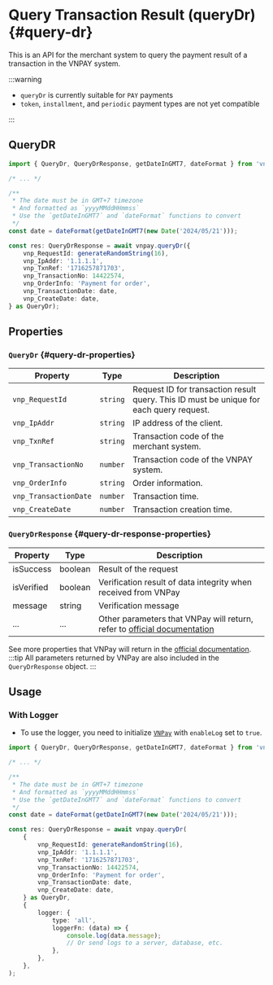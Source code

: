 # Query Transaction Result (queryDr) {#query-dr}

This is an API for the merchant system to query the payment result of a transaction in the VNPAY system.

:::warning

-   `queryDr` is currently suitable for `PAY` payments
-   `token`, `installment`, and `periodic` payment types are not yet compatible

:::

## QueryDR

```typescript
import { QueryDr, QueryDrResponse, getDateInGMT7, dateFormat } from 'vnpay';

/* ... */

/**
 * The date must be in GMT+7 timezone
 * And formatted as `yyyyMMddHHmmss`
 * Use the `getDateInGMT7` and `dateFormat` functions to convert
 */
const date = dateFormat(getDateInGMT7(new Date('2024/05/21')));

const res: QueryDrResponse = await vnpay.queryDr({
    vnp_RequestId: generateRandomString(16),
    vnp_IpAddr: '1.1.1.1',
    vnp_TxnRef: '1716257871703',
    vnp_TransactionNo: 14422574,
    vnp_OrderInfo: 'Payment for order',
    vnp_TransactionDate: date,
    vnp_CreateDate: date,
} as QueryDr);
```

## Properties

### `QueryDr` {#query-dr-properties}

| Property              | Type     | Description                                                                             |
| --------------------- | -------- | --------------------------------------------------------------------------------------- |
| `vnp_RequestId`       | `string` | Request ID for transaction result query. This ID must be unique for each query request. |
| `vnp_IpAddr`          | `string` | IP address of the client.                                                               |
| `vnp_TxnRef`          | `string` | Transaction code of the merchant system.                                                |
| `vnp_TransactionNo`   | `number` | Transaction code of the VNPAY system.                                                   |
| `vnp_OrderInfo`       | `string` | Order information.                                                                      |
| `vnp_TransactionDate` | `number` | Transaction time.                                                                       |
| `vnp_CreateDate`      | `number` | Transaction creation time.                                                              |

### `QueryDrResponse` {#query-dr-response-properties}

| Property   | Type    | Description                                                                                                                                                                   |
| ---------- | ------- | ----------------------------------------------------------------------------------------------------------------------------------------------------------------------------- |
| isSuccess  | boolean | Result of the request                                                                                                                                                         |
| isVerified | boolean | Verification result of data integrity when received from VNPay                                                                                                                |
| message    | string  | Verification message                                                                                                                                                          |
| ...        | ...     | Other parameters that VNPay will return, refer to [official documentation](https://sandbox.vnpayment.vn/apis/docs/truy-van-hoan-tien/querydr&refund.html#danh-sach-tham-so-querydr-VNPAY-response) |

See more properties that VNPay will return in the [official documentation](https://sandbox.vnpayment.vn/apis/docs/truy-van-hoan-tien/querydr&refund.html#danh-sach-tham-so-querydr-VNPAY-response).
:::tip
All parameters returned by VNPay are also included in the `QueryDrResponse` object.
:::

## Usage

### With Logger

-   To use the logger, you need to initialize [`VNPay`](/installation#init-vnpay) with `enableLog` set to `true`.

```typescript
import { QueryDr, QueryDrResponse, getDateInGMT7, dateFormat } from 'vnpay';

/* ... */

/**
 * The date must be in GMT+7 timezone
 * And formatted as `yyyyMMddHHmmss`
 * Use the `getDateInGMT7` and `dateFormat` functions to convert
 */
const date = dateFormat(getDateInGMT7(new Date('2024/05/21')));

const res: QueryDrResponse = await vnpay.queryDr(
    {
        vnp_RequestId: generateRandomString(16),
        vnp_IpAddr: '1.1.1.1',
        vnp_TxnRef: '1716257871703',
        vnp_TransactionNo: 14422574,
        vnp_OrderInfo: 'Payment for order',
        vnp_TransactionDate: date,
        vnp_CreateDate: date,
    } as QueryDr,
    {
        logger: {
            type: 'all',
            loggerFn: (data) => {
                console.log(data.message);
                // Or send logs to a server, database, etc.
            },
        },
    },
);
```
